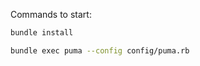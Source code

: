 Commands to start:
``` bash
bundle install
```
``` bash
bundle exec puma --config config/puma.rb
```